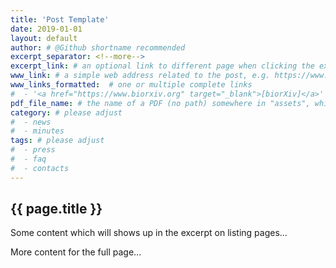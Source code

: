 ```yaml
---
title: 'Post Template'
date: 2019-01-01
layout: default
author: # @Github shortname recommended
excerpt_separator: <!--more-->
excerpt_link: # an optional link to different page when clicking the excerpt
www_link: # a simple web address related to the post, e.g. https://www.ga4gh.org
www_links_formatted:  # one or multiple complete links
#  - '<a href="https://www.biorxiv.org" target="_blank">[biorXiv]</a>'
pdf_file_name: # the name of a PDF (no path) somewhere in "assets", which will be auto-linked
category: # please adjust
#  - news
#  - minutes
tags: # please adjust
#  - press
#  - faq
#  - contacts
---
```


## {{ page.title }}

Some content which will shows up in the excerpt on listing pages...

<!--more-->

More content for the full page...